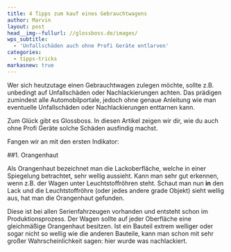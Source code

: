 ```yaml
---
title: 4 Tipps zum kauf eines Gebrauchtwagens
author: Marvin
layout: post
head__img--fullurl: //glossboss.de/images/
wps_subtitle:
  - 'Unfallschäden auch ohne Profi Geräte entlarven'
categories:
  - tipps-tricks
markasnew: true
---
```

Wer sich heutzutage einen Gebrauchtwagen zulegen möchte, sollte z.B. unbedingt auf Unfallschäden oder Nachlackierungen achten. Das prädigen zumindest alle Automobilportale, jedoch ohne genaue Anleitung wie man eventuelle Unfallschäden oder Nachlackierungen enttarnen kann.

Zum Glück gibt es Glossboss. In diesen Artikel zeigen wir dir, wie du auch ohne Profi Geräte solche Schäden ausfindig machst.

Fangen wir an mit den ersten Indikator:

##1. Orangenhaut

Als Orangenhaut bezeichnet man die Lackoberfläche, welche in einer Spiegelung betrachtet, sehr wellig aussieht. Kann man sehr gut erkennen, wenn z.B. der Wagen unter Leuchtstoffröhren steht. Schaut man nun __in__ den Lack und die Leuchtstoffröhre (oder jedes andere grade Objekt) sieht wellig aus, hat man die Orangenhaut gefunden. 

Diese ist bei allen Serienfahrzeugen vorhanden und entsteht schon im Produktionsprozess. Der Wagen sollte auf jeder Oberfläche eine gleichmäßige Orangenhaut besitzen. Ist ein Bauteil extrem welliger oder sogar nicht so wellig wie die anderen Bauteile, kann man schon mit sehr großer Wahrscheinlichkeit sagen: hier wurde was nachlackiert.